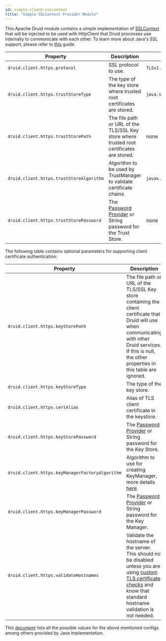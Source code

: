 ```yaml
---
id: simple-client-sslcontext
title: "Simple SSLContext Provider Module"
---
```


<!--
  ~ Licensed to the Apache Software Foundation (ASF) under one
  ~ or more contributor license agreements.  See the NOTICE file
  ~ distributed with this work for additional information
  ~ regarding copyright ownership.  The ASF licenses this file
  ~ to you under the Apache License, Version 2.0 (the
  ~ "License"); you may not use this file except in compliance
  ~ with the License.  You may obtain a copy of the License at
  ~
  ~   http://www.apache.org/licenses/LICENSE-2.0
  ~
  ~ Unless required by applicable law or agreed to in writing,
  ~ software distributed under the License is distributed on an
  ~ "AS IS" BASIS, WITHOUT WARRANTIES OR CONDITIONS OF ANY
  ~ KIND, either express or implied.  See the License for the
  ~ specific language governing permissions and limitations
  ~ under the License.
  -->


This Apache Druid module contains a simple implementation of [SSLContext](http://docs.oracle.com/javase/8/docs/api/javax/net/ssl/SSLContext)
that will be injected to be used with HttpClient that Druid processes use internally to communicate with each other. To learn more about
Java's SSL support, please refer to [this](http://docs.oracle.com/javase/8/docs/technotes/guides/security/jsse/JSSERefGuide) guide.


|Property|Description|Default|Required|
|--------|-----------|-------|--------|
|`druid.client.https.protocol`|SSL protocol to use.|`TLSv1.2`|no|
|`druid.client.https.trustStoreType`|The type of the key store where trusted root certificates are stored.|`java.security.KeyStore.getDefaultType()`|no|
|`druid.client.https.trustStorePath`|The file path or URL of the TLS/SSL Key store where trusted root certificates are stored.|none|yes|
|`druid.client.https.trustStoreAlgorithm`|Algorithm to be used by TrustManager to validate certificate chains|`javax.net.ssl.TrustManagerFactory.getDefaultAlgorithm()`|no|
|`druid.client.https.trustStorePassword`|The [Password Provider](../../operations/password-provider.md) or String password for the Trust Store.|none|yes|

The following table contains optional parameters for supporting client certificate authentication:

|Property|Description|Default|Required|
|--------|-----------|-------|--------|
|`druid.client.https.keyStorePath`|The file path or URL of the TLS/SSL Key store containing the client certificate that Druid will use when communicating with other Druid services. If this is null, the other properties in this table are ignored.|none|yes|
|`druid.client.https.keyStoreType`|The type of the key store.|none|yes|
|`druid.client.https.certAlias`|Alias of TLS client certificate in the keystore.|none|yes|
|`druid.client.https.keyStorePassword`|The [Password Provider](../../operations/password-provider.md) or String password for the Key Store.|none|no|
|`druid.client.https.keyManagerFactoryAlgorithm`|Algorithm to use for creating KeyManager, more details [here](https://docs.oracle.com/javase/7/docs/technotes/guides/security/jsse/JSSERefGuide.html#KeyManager).|`javax.net.ssl.KeyManagerFactory.getDefaultAlgorithm()`|no|
|`druid.client.https.keyManagerPassword`|The [Password Provider](../../operations/password-provider.md) or String password for the Key Manager.|none|no|
|`druid.client.https.validateHostnames`|Validate the hostname of the server. This should not be disabled unless you are using [custom TLS certificate checks](../../operations/tls-support.md) and know that standard hostname validation is not needed.|true|no|

This [document](http://docs.oracle.com/javase/8/docs/technotes/guides/security/StandardNames) lists all the possible
values for the above mentioned configs among others provided by Java implementation.
